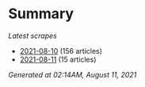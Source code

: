 # Summary
*Latest scrapes*
* [2021-08-10](https://github.com/nuuuwan/news_lk/blob/data/news_lk.2021-08-10.json) (156 articles)
* [2021-08-11](https://github.com/nuuuwan/news_lk/blob/data/news_lk.2021-08-11.json) (15 articles)

*Generated at 02:14AM, August 11, 2021*